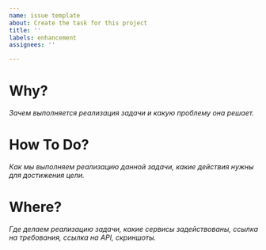 ```yaml
---
name: issue template
about: Create the task for this project
title: ''
labels: enhancement
assignees: ''

---
```


# Why?

*Зачем выполняется реализация задачи и какую проблему она решает.*

# How To Do?

*Как мы выполняем реализацию данной задачи, какие действия нужны для достижения цели.*

# Where?

*Где делаем реализацию задачи, какие сервисы задействованы, ссылка на требования, сcылка на API, скриншоты.*
